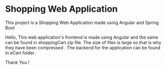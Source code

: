 # Shopping Web Application
This project is a Shopping Web Application made using Angular and Spring Boot

Hello,
    This web application's frontend is made using Angular and the same can be found in shoppingCart.zip file. The size of files is large so 
    that is why they have been compressed . The backend for the application can be found in eCart folder.
    
Thank You !
